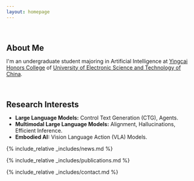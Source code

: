 ```yaml
---
layout: homepage
---
```


<h1 id="about-me"></h1>

<h2 style="margin: 60px 0px 10px;">About Me</h2>

I'm an undergraduate student majoring in Artificial Intelligence at [Yingcai Honors College](https://www.yingcai.uestc.edu.cn/index.htm) of [University of Electronic Science and Technology of China](https://www.uestc.edu.cn/).

<h1 id="research-interests"></h1>

<h2 style="margin: 60px 0px 10px;">Research Interests</h2>

- **Large Language Models:** Control Text Generation (CTG), Agents.
- **Multimodal Large Language Models:** Alignment, Hallucinations, Efficient Inference.
- **Embodied AI:** Vision Language Action (VLA) Models.

<!--
<strong style="color:#e74d3c; font-weight:600"><strong style="color:#e74d3c; font-weight:600">I am currently on the 2023-2024 academic job market, looking for faculty positions in CS, CSE, ECE, IEOR, etc., related to Artificial Intelligence, Computer Vision, and Machine Learning. Please feel free to contact me if you are interested. I am also happy to give talks on my research in related seminars.</strong></strong>
-->

{% include_relative _includes/news.md %}

{% include_relative _includes/publications.md %}

 
<!-- {% include_relative _includes/preprints.md %} -->

<!-- {% include_relative _includes/teaching.md %} -->

<!-- {% include_relative _includes/talks.md %} -->

<!-- {% include_relative _includes/services.md %}  -->

{% include_relative _includes/contact.md %}

<script type='text/javascript' id='clustrmaps' src='//cdn.clustrmaps.com/map_v2.js?cl=ffffff&w=a&t=tt&d=6Rxz691fLksdEWBSvB3dNcZ2zUeCjGixNlaXP5xsIh8'></script>
